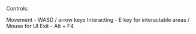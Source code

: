 Controls:

Movement - WASD / arrow keys
Interacting - E key for interactable areas / Mouse for UI
Exit - Alt + F4

